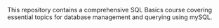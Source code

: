 This repository contains a comprehensive SQL Basics course covering essential topics for database management and querying using mySQL.
